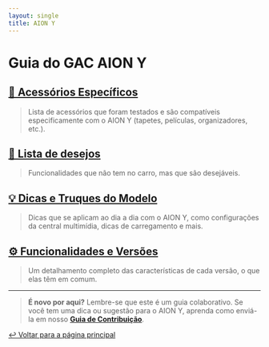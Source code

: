 ```yaml
---
layout: single
title: AION Y
---
```


# Guia do GAC AION Y

## [🛒 Acessórios Específicos](acessorios/)
> Lista de acessórios que foram testados e são compatíveis especificamente com o AION Y (tapetes, películas, organizadores, etc.).

## [👀 Lista de desejos](desejos/)
> Funcionalidades que não tem no carro, mas que são desejáveis.

## [💡 Dicas e Truques do Modelo](dicas/)
> Dicas que se aplicam ao dia a dia com o AION Y, como configurações da central multimídia, dicas de carregamento e mais.

## [⚙️ Funcionalidades e Versões](funcionalidades/)
> Um detalhamento completo das características de cada versão, o que elas têm em comum.

---

> **É novo por aqui?** Lembre-se que este é um guia colaborativo. Se você tem uma dica ou sugestão para o AION Y, aprenda como enviá-la em nosso **[Guia de Contribuição](../CONTRIBUTING.md)**.

[↩️ Voltar para a página principal](../)
